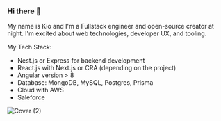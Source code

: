 ### Hi there 👋

My name is Kio and I'm a Fullstack engineer and open-source creator at night. I'm excited about web technologies, developer UX, and tooling.

My Tech Stack:
- Nest.js or Express for backend development
- React.js with Next.js or CRA (depending on the project)
- Angular version > 8
- Database: MongoDB, MySQL, Postgres, Prisma
- Cloud with AWS
- Saleforce 




![Cover (2)](https://user-images.githubusercontent.com/8872447/156371646-3998f1dd-0344-4aab-8938-bf76ea05a77c.png)
